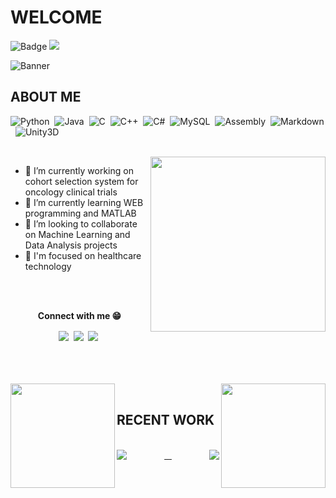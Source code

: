 <!--
**paivagio/paivagio** is a ✨ _special_ ✨ repository because its `README.md` (this file) appears on your GitHub profile.

Here are some ideas to get you started:
-->

# WELCOME 


![Badge](https://img.shields.io/github/followers/paivagio) <img src="https://komarev.com/ghpvc/?username=paivagio"/>

![Banner](https://media-exp1.licdn.com/dms/image/C4E16AQH4i4C9HN-pfA/profile-displaybackgroundimage-shrink_350_1400/0/1628001297311?e=1634169600&v=beta&t=Ly8RxPTzKbkHqYRXID48OGUze0GRy18-8hX4sGe3ZkU)

## ABOUT ME

![Python](https://img.shields.io/badge/Python-0a357a?style=for-the-badge&logo=python&logoColor=white)&nbsp;
![Java](https://img.shields.io/badge/Java-0a357a?style=for-the-badge&logo=java&logoColor=white)&nbsp;
![C](https://img.shields.io/badge/C-0a357a?style=for-the-badge&logo=c&logoColor=white)&nbsp;
![C++](https://img.shields.io/badge/C%2B%2B-0a357a?style=for-the-badge&logo=c%2B%2B&logoColor=white)&nbsp;
![C#](https://img.shields.io/badge/C%23-0a357a?style=for-the-badge&logo=c-sharp&logoColor=white)&nbsp;
![MySQL](https://img.shields.io/badge/MySQL-0a357a?style=for-the-badge&logo=mysql&logoColor=white)&nbsp;
![Assembly](https://img.shields.io/badge/Assembly-0a357a?style=for-the-badge&logo=assembly&logoColor=white)&nbsp;
![Markdown](https://img.shields.io/badge/Markdown-0a357a?style=for-the-badge&logo=markdown&logoColor=white)&nbsp;
![Unity3D](https://img.shields.io/badge/Unity-0a357a?style=for-the-badge&logo=unity&logoColor=white)&nbsp;

<br/>

<img align='right' src="https://media.giphy.com/media/3o6Zt6ML6BklcajjsA/giphy.gif" height='280'/>

- 🔭 I’m currently working on cohort selection system for oncology clinical trials<br/>
- 🌱 I’m currently learning WEB programming and MATLAB<br/>
- 👯 I’m looking to collaborate on Machine Learning and Data Analysis projects<br/>
- 💙 I'm focused on healthcare technology

<br/>
<br/>

<p align='center'><strong>Connect with me 😁</strong></p>

<div align='center'>
  <img src='https://img.shields.io/badge/instagram-%23E4405F?style=for-the-badge&logo=instagram&logoColor=white)](https://www.instagram.com/giovanni_paiva_/' align='center' />&nbsp;
  <img src='https://img.shields.io/badge/linkedin-%230077B5?style=for-the-badge&logo=linkedin&logoColor=white)](https://www.linkedin.com/in/giovannipaiva/' align='center' />&nbsp;
  <img src='https://img.shields.io/badge/discord-%237289d9?style=for-the-badge&logo=discord&logoColor=white)](https://discordapp.com/users/256154442309566465/' align='center' />&nbsp;
</div>

<!--
[![Instagram](https://img.shields.io/badge/instagram-%23E4405F?style=for-the-badge&logo=instagram&logoColor=white)](https://www.instagram.com/giovanni_paiva_/)&nbsp;
[![Linkedin](https://img.shields.io/badge/linkedin-%230077B5?style=for-the-badge&logo=linkedin&logoColor=white)](https://www.linkedin.com/in/giovannipaiva/)&nbsp;
[![Discord](https://img.shields.io/badge/discord-%237289d9?style=for-the-badge&logo=discord&logoColor=white)](https://discordapp.com/users/256154442309566465/)&nbsp;
-->

<br/>
<br/>
<br/>
<br/>

<div align="center"> 
  <img height="167em" align="left" src="https://github-readme-stats.vercel.app/api?username=paivagio&show_icons=true&theme=midnight-purple&include_all_commits=true&count_private=true"/>
   <img height="167em" align="right" src="https://github-readme-stats.vercel.app/api/top-langs/?username=paivagio&layout=compact&theme=midnight-purple&exclude_repo=CliNTREc-Interface"/>
</div> 

<br/>

## RECENT WORK

<br/>

<div align="center"> 
  <a href='https://github.com/paivagio/CliNTREc'>
    <img align="left" src="https://github-readme-stats.vercel.app/api/pin/?username=paivagio&repo=CliNTREc&theme=midnight-purple"/>&nbsp;
  </a>
  <a href='https://github.com/paivagio/CliNTREc-Interface'>
    <img align="right" src="https://github-readme-stats.vercel.app/api/pin/?username=paivagio&repo=CliNTREc-Interface&theme=midnight-purple"/>&nbsp;
  </a>
</div> 

<!--
[![Readme Card](https://github-readme-stats.vercel.app/api/pin/?username=paivagio&repo=CliNTREc&theme=midnight-purple)](https://github.com/paivagio/CliNTREc)&nbsp;
[![Readme Card](https://github-readme-stats.vercel.app/api/pin/?username=paivagio&repo=CliNTREc-Interface&theme=midnight-purple)](https://github.com/paivagio/CliNTREc-Interface)&nbsp;
-->
